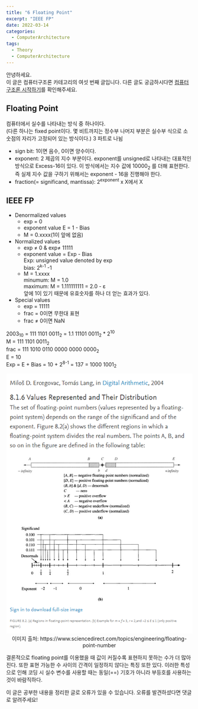 ```yaml
---
title: "6 Floating Point"
excerpt: "IEEE FP"
date: 2022-03-14
categories:
  - ComputerArchitecture
tags:
  - Theory
  - ComputerArchitecture
---
```


안녕하세요.  
이 글은 컴퓨터구조론 카테고리의 여섯 번째 글입니다. 
다른 글도 궁금하시다면 [컴퓨터 구조론 시작하기](https://dongwon18.github.io/computerarchitecture/Computer_Architecture_Start/)를 확인해주세요.

## Floating Point
컴퓨터에서 실수를 나타내는 방식 중 하나이다.  
(다른 하나는 fixed point이다. 몇 비트까지는 정수부 나머지 부분은 실수부 식으로 소숫점의 자리가 고정되어 있는 방식이다.)
3 파트로 나뉨  
- sign bit: 1이면 음수, 0이면 양수이다.
- exponent: 2 제곱의 지수 부분이다. exponent를 unsigned로 나타내는 대표적인 방식으로  Excess-16이 있다. 이 방식에서는 지수 값에 10000<sub>2</sub> 를 더해 표현한다.
즉 실제 지수 값을 구하기 위해서는 exponent - 16을 진행해야 한다.
- fraction(= significand, mantissa): 2<sup>exponent</sup> x X에서 X

## IEEE FP

- Denormalized values
    - exp = 0
    - exponent value E = 1 - Bias
    - M = 0.xxxx(1이 앞에 없음)
- Normalized values
    - exp ≠ 0 & exp≠ 11111
    - exponent value = Exp - Bias  
    Exp: unsigned value denoted by exp  
    bias: 2<sup>k-1</sup> -1  
    - M = 1.xxxx  
    minumum: M = 1.0  
    maximum: M = 1.111111111 = 2.0 - ε  
    앞에 1이 있기 때문에 유효숫자를 하나 더 얻는 효과가 있다.
- Special values
    - exp = 11111
    - frac = 0이면 무한대 표현
    - frac ≠ 0이면 NaN

2003<sub>10</sub> = 111 1101 0011<sub>2</sub> = 1.1 11101 0011<sub>2</sub> * 2<sup>10</sup>  
M = 111 1101 0011<sub>2</sub>  
frac = 111 1010 0110 0000 0000 0000<sub>2</sub>  
E = 10  
Exp = E + Bias = 10 + 2<sup>8-1</sup> = 137 = 1000 1001<sub>2</sub>  

<p align="center">
  <img src="./assets/images/floating_point.png" alt="floating point는 불균일 간격이다"> <br/>
  이미지 출처: https://www.sciencedirect.com/topics/engineering/floating-point-number
</p>

결론적으로 floating point를 이용했을 때 값이 커질수록 표현하지 못하는 수가 더 많아진다. 또한 표현 가능한 수 사이의 간격이 일정하지 않다는 특징 또한 있다.
이러한 특성으로 인해 코딩 시 실수 변수를 사용할 때는 동일(==) 기호가 아니라 부등호를 사용하는 것이 바람직하다.  

이 글은 공부한 내용을 정리한 글로 오류가 있을 수 있습니다. 오류를 발견하셨다면 댓글로 알려주세요!

